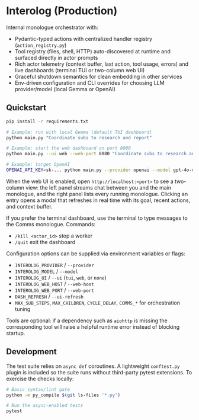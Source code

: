 
# Interolog (Production)

Internal monologue orchestrator with:
- Pydantic-typed actions with centralized handler registry (`action_registry.py`)
- Tool registry (files, shell, HTTP) auto-discovered at runtime and surfaced directly in actor prompts
- Rich actor telemetry (context buffer, last action, tool usage, errors) and live dashboards (terminal TUI or two-column web UI)
- Graceful shutdown semantics for clean embedding in other services
- Env-driven configuration and CLI overrides for choosing LLM provider/model (local Gemma or OpenAI)

## Quickstart

```bash
pip install -r requirements.txt

# Example: run with local Gemma (default TUI dashboard)
python main.py "Coordinate subs to research and report"

# Example: start the web dashboard on port 8080
python main.py --ui web --web-port 8080 "Coordinate subs to research and report"

# Example: target OpenAI
OPENAI_API_KEY=sk-... python main.py --provider openai --model gpt-4o-mini --ui web "Coordinate subs to research and report"
```

When the web UI is enabled, open `http://localhost:<port>` to see a two-column view: the left panel streams chat between you and the main monologue, and the right panel lists every running monologue. Clicking an entry opens a modal that refreshes in real time with its goal, recent actions, and context buffer.

If you prefer the terminal dashboard, use the terminal to type messages to the Comms monologue. Commands:
- `/kill <actor_id>` stop a worker
- `/quit` exit the dashboard

Configuration options can be supplied via environment variables or flags:
- `INTEROLOG_PROVIDER` / `--provider`
- `INTEROLOG_MODEL` / `--model`
- `INTEROLOG_UI` / `--ui` (`tui`, `web`, or `none`)
- `INTEROLOG_WEB_HOST` / `--web-host`
- `INTEROLOG_WEB_PORT` / `--web-port`
- `DASH_REFRESH` / `--ui-refresh`
- `MAX_SUB_STEPS`, `MAX_CHILDREN`, `CYCLE_DELAY`, `COMMS_*` for orchestration tuning

Tools are optional: if a dependency such as `aiohttp` is missing the corresponding tool will raise a helpful runtime error instead of blocking startup.

## Development

The test suite relies on `async def` coroutines. A lightweight `conftest.py` plugin is included so the suite runs without third-party pytest extensions. To exercise the checks locally:

```bash
# Basic syntax/lint gate
python -m py_compile $(git ls-files '*.py')

# Run the async-enabled tests
pytest
```
